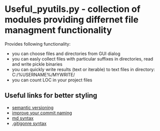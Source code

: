 # Useful_pyutils.py - collection of modules providing differnet file managment functionality

Provides following functionality:

- you can choose files and directories from GUI dialog
- you can easly collect files with particular suffixes in directories, read and write pickle binaries
- you can quickly write results (text or iterable) to text files in directory: C:/%USERNAME%/MYWRITE/
- you can count LOC in your project files

## Useful links for better styling

- [semantic versioning][4]
- [improve your commit naming][1]
- [md syntax][2]
- [.gitigonre syntax][3]

[1]:https://gist.github.com/joshbuchea/6f47e86d2510bce28f8e7f42ae84c716
[2]:https://www.markdownguide.org/basic-syntax/
[3]:https://git-scm.com/docs/gitignore
[4]:https://semver.org/#summary
